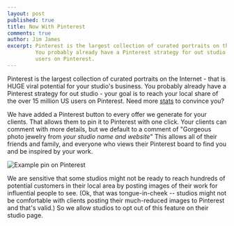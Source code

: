 ```yaml
---
layout: post
published: true
title: Now With Pinterest
comments: true
author: Jim James
excerpt: Pinterest is the largest collection of curated portraits on the Internet - that is HUGE viral potential for your studio's business.
         You probably already have a Pinterest strategy for out studio - your goal is to reach your local share of the over 15 million US
         users on Pinterest.
---
```


Pinterest is the largest collection of curated portraits on the Internet - that is HUGE viral potential for your studio's business.
You probably already have a Pinterest strategy for out studio - your goal is to reach your local share of the over 15 million US
users on Pinterest. Need more [stats](http://www.searchenginejournal.com/pinterestingly-enough-interesting-pinterest-stats/45328/)
to convince you?

We have added a Pinterest button to every offer we generate for your clients. That allows them to pin it to Pinterest with one click.
Your clients can comment with more details, but we default to a comment of "Gorgeous photo jewelry from _your studio name and website_"
This allows all of their friends and family, and everyone who views their Pinterest board to find you and be inspired by your work.

![Example pin on Pinterest](/images/pin.png "Example pin to Pinterest - note studio name and link")

We are sensitive that some studios might not be ready to reach hundreds of potential customers in their local area by
posting images of their work for influential people to see. (Ok, that was tongue-in-cheek -- studios might not be comfortable with
clients posting their much-reduced images to Pinterest and that's valid.) So we allow studios to opt out of this feature on
their studio page.